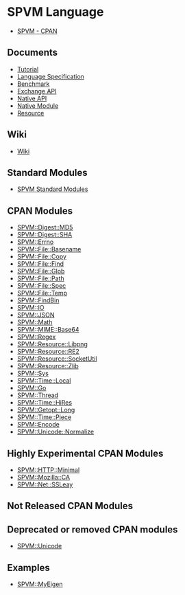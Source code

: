 # SPVM Language

* <a href="https://metacpan.org/pod/SPVM">SPVM - CPAN</a>

## Documents

* <a href="https://metacpan.org/pod/SPVM::Document::Tutorial">Tutorial</a>
* <a href="https://metacpan.org/pod/SPVM::Document::Language">Language Specification</a>
* <a href="https://metacpan.org/pod/SPVM::Document::Benchmark">Benchmark</a>
* <a href="https://metacpan.org/pod/SPVM::Document::ExchangeAPI">Exchange API</a>
* <a href="https://metacpan.org/pod/SPVM::Document::NativeAPI">Native API</a>
* <a href="https://metacpan.org/pod/SPVM::Document::NativeModule">Native Module</a>
* <a href="https://metacpan.org/pod/SPVM::Document::Resource">Resource</a>

## Wiki

* <a href="https://github.com/yuki-kimoto/SPVM/wiki">Wiki</a>

## Standard Modules

* <a href="https://metacpan.org/pod/SPVM::Document::Modules">SPVM Standard Modules</a>

## CPAN Modules

* <a href="https://github.com/yuki-kimoto/SPVM-Digest-MD5">SPVM::Digest::MD5</a>
* <a href="https://github.com/yuki-kimoto/SPVM-Digest-SHA">SPVM::Digest::SHA</a>
* <a href="https://github.com/yuki-kimoto/SPVM-Errno">SPVM::Errno</a>
* <a href="https://github.com/yuki-kimoto/SPVM-File-Basename">SPVM::File::Basename</a>
* <a href="https://github.com/yuki-kimoto/SPVM-File-Copy">SPVM::File::Copy</a>
* <a href="https://github.com/yuki-kimoto/SPVM-File-Find">SPVM::File::Find</a>
* <a href="https://github.com/yuki-kimoto/SPVM-File-Glob">SPVM::File::Glob</a>
* <a href="https://github.com/yuki-kimoto/SPVM-File-Path">SPVM::File::Path</a>
* <a href="https://github.com/yuki-kimoto/SPVM-File-Spec">SPVM::File::Spec</a>
* <a href="https://github.com/yuki-kimoto/SPVM-File-Temp">SPVM::File::Temp</a>
* <a href="https://github.com/yuki-kimoto/SPVM-FindBin">SPVM::FindBin</a>
* <a href="https://github.com/yuki-kimoto/SPVM-IO">SPVM::IO</a>
* <a href="https://github.com/yuki-kimoto/SPVM-JSON">SPVM::JSON</a>
* <a href="https://github.com/yuki-kimoto/SPVM-Math">SPVM::Math</a>
* <a href="https://github.com/yuki-kimoto/SPVM-MIME-Base64">SPVM::MIME::Base64</a>
* <a href="https://github.com/yuki-kimoto/SPVM-Regex">SPVM::Regex</a>
* <a href="https://github.com/yuki-kimoto/SPVM-Resource-Libpng">SPVM::Resource::Libpng</a>
* <a href="https://github.com/yuki-kimoto/SPVM-Resource-RE2">SPVM::Resource::RE2</a>
* <a href="https://github.com/yuki-kimoto/SPVM-Resource-SocketUtil">SPVM::Resource::SocketUtil</a>
* <a href="https://github.com/yuki-kimoto/SPVM-Resource-Zlib">SPVM::Resource::Zlib</a>
* <a href="https://github.com/yuki-kimoto/SPVM-Sys">SPVM::Sys</a>
* <a href="https://github.com/yuki-kimoto/SPVM-Time-Local">SPVM::Time::Local</a>
* <a href="https://github.com/yuki-kimoto/SPVM-Go">SPVM::Go</a>
* <a href="https://github.com/yuki-kimoto/SPVM-Thread">SPVM::Thread</a>
* <a href="https://github.com/yuki-kimoto/SPVM-Time-HiRes">SPVM::Time::HiRes</a>
* <a href="https://github.com/yuki-kimoto/SPVM-Getopt-Long">SPVM::Getopt::Long</a>
* <a href="https://github.com/yuki-kimoto/SPVM-Time-Piece">SPVM::Time::Piece</a>
* <a href="https://github.com/yuki-kimoto/SPVM-Encode">SPVM::Encode</a>
* <a href="https://github.com/yuki-kimoto/SPVM-Unicode-Normalize">SPVM::Unicode::Normalize</a>

## Highly Experimental CPAN Modules

* <a href="https://github.com/yuki-kimoto/SPVM-HTTP-Minimal">SPVM::HTTP::Minimal</a>
* <a href="https://github.com/yuki-kimoto/SPVM-Mozilla-CA">SPVM::Mozilla::CA</a>
* <a href="https://github.com/yuki-kimoto/SPVM-Net-SSLeay">SPVM::Net::SSLeay</a>

## Not Released CPAN Modules

## Deprecated or removed CPAN modules

* <a href="https://github.com/yuki-kimoto/SPVM-Unicode">SPVM::Unicode</a>

## Examples

* <a href="https://github.com/yuki-kimoto/">SPVM::MyEigen</a>

